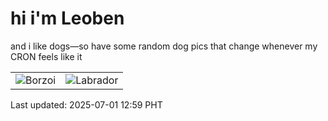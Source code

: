 # hi i'm Leoben

and i like dogs—so have some random dog pics that change whenever my CRON feels like it

|  |  |
|--------|----------|
| ![Borzoi](https://random-dog-vercel.vercel.app/api/random-borzoi?v=1751345984) | ![Labrador](https://random-dog-vercel.vercel.app/api/random-labrador?v=1751345984) |

Last updated: 2025-07-01 12:59 PHT
